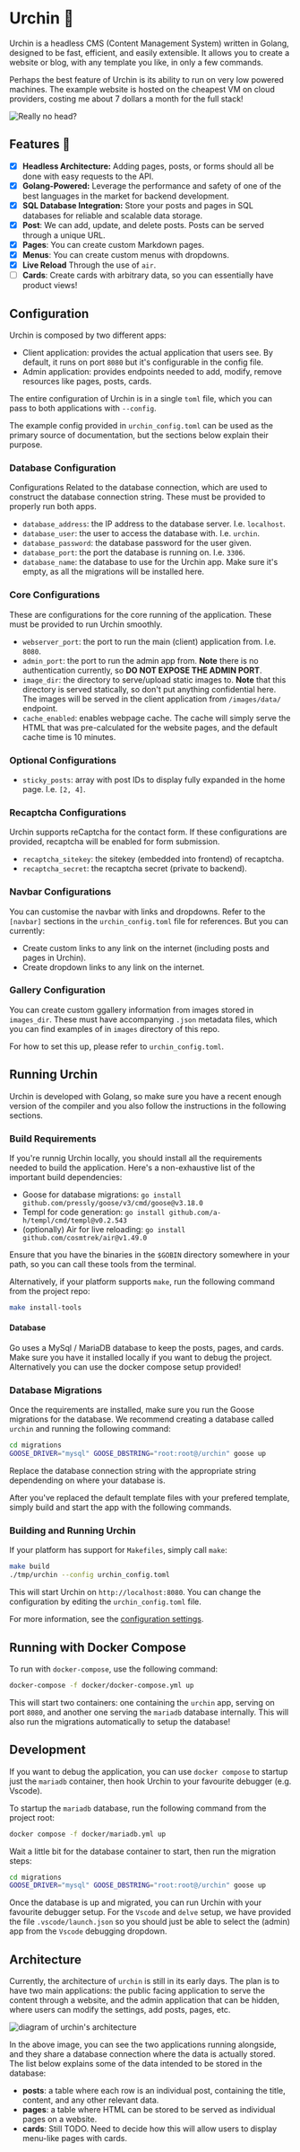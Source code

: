 # Urchin 🐚

Urchin is a headless CMS (Content Management System) written in Golang,
designed to be fast, efficient, and easily extensible. It allows you to
create a website or blog, with any template you like, in only a few
commands.

Perhaps the best feature of Urchin is its ability to run on very low
powered machines. The example website is hosted on the cheapest VM
on cloud providers, costing me about 7 dollars a month for the
full stack!

![Really no head?](static/assets/nohead.gif "So no head meme?")

## Features 🚀

- [x] **Headless Architecture:** Adding pages, posts, or forms should all
  be done with easy requests to the API.
- [x] **Golang-Powered:** Leverage the performance and safety of one of the
  best languages in the market for backend development.
- [x] **SQL Database Integration:** Store your posts and pages in SQL
  databases for reliable and scalable data storage.
- [x] **Post**: We can add, update, and delete posts. Posts can be served
  through a unique URL.
- [x] **Pages**: You can create custom Markdown pages.
- [x] **Menus**: You can create custom menus with dropdowns.
- [x] **Live Reload** Through the use of `air`.
- [ ] **Cards**: Create cards with arbitrary data, so you can essentially
  have product views!

## Configuration

Urchin is composed by two different apps:

- Client application: provides the actual application that users see. By
  default, it runs on port `8080` but it's configurable in the config file.
- Admin application: provides endpoints needed to add, modify, remove
  resources like pages, posts, cards.

The entire configuration of Urchin is in a single `toml` file, which you
can pass to both applications with `--config`.

The example config provided in `urchin_config.toml` can be used as the
primary source of documentation, but the sections below explain their
purpose.

### Database Configuration

Configurations Related to the database connection, which are used to construct
the database connection string. These must be provided to properly run both apps.

- `database_address`: the IP address to the database server. I.e. `localhost`.
- `database_user`: the user to access the database with. I.e. `urchin`.
- `database_password`: the database password for the user given.
- `database_port`: the port the database is running on. I.e. `3306`.
- `database_name`: the database to use for the Urchin app. Make sure it's empty, as
  all the migrations will be installed here.

### Core Configurations

These are configurations for the core running of the application. These must be
provided to run Urchin smoothly.

- `webserver_port`: the port to run the main (client) application from. I.e. `8080`.
- `admin_port`: the port to run the admin app from. **Note** there is no authentication
  currently, so **DO NOT EXPOSE THE ADMIN PORT**.
- `image_dir`: the directory to serve/upload static images to. **Note** that this directory
  is served statically, so don't put anything confidential here. The images will
  be served in the client application from `/images/data/` endpoint.
- `cache_enabled`: enables webpage cache. The cache will simply serve the HTML that was
  pre-calculated for the website pages, and the default cache time is 10 minutes.

### Optional Configurations

- `sticky_posts`: array with post IDs to display fully expanded in the home page. I.e. `[2, 4]`.

### Recaptcha Configurations

Urchin supports reCaptcha for the contact form. If these configurations are provided,
recaptcha will be enabled for form submission.

- `recaptcha_sitekey`: the sitekey (embedded into frontend) of recaptcha.
- `recaptcha_secret`: the recaptcha secret (private to backend).

### Navbar Configurations

You can customise the navbar with links and dropdowns. Refer to the `[navbar]` sections in
the `urchin_config.toml` file for references. But you can currently:

- Create custom links to any link on the internet (including posts and pages in Urchin).
- Create dropdown links to any link on the internet.

### Gallery Configuration

You can create custom ggallery information from images stored in `images_dir`. These must
have accompanying `.json` metadata files, which you can find examples of in `images`  directory
of this repo.

For how to set this up, please refer to `urchin_config.toml`.

## Running Urchin

Urchin is developed with Golang, so make sure you have a recent enough
version of the compiler and you also follow the instructions in the
following sections.

### Build Requirements

If you're runnig Urchin locally, you should install all the requirements needed
to build the application. Here's a non-exhaustive list of the important
build dependencies:

- Goose for database migrations: `go install github.com/pressly/goose/v3/cmd/goose@v3.18.0`
- Templ for code generation: `go install github.com/a-h/templ/cmd/templ@v0.2.543`
- (optionally) Air for live reloading: `go install github.com/cosmtrek/air@v1.49.0`

Ensure that you have the binaries in the `$GOBIN` directory somewhere in your path,
so you can call these tools from the terminal.

Alternatively, if your platform supports `make`, run the following command from the
project repo:

```bash
make install-tools
```

#### Database

Go uses a MySql / MariaDB database to keep the posts, pages, and cards. Make
sure you have it installed locally if you want to debug the project. Alternatively
you can use the docker compose setup provided!

### Database Migrations

Once the requirements are installed, make sure you run the Goose migrations for the database.
We recommend creating a database called `urchin` and running the following
command:

```bash
cd migrations
GOOSE_DRIVER="mysql" GOOSE_DBSTRING="root:root@/urchin" goose up
```

Replace the database connection string with the appropriate string
dependending on where your database is.

After you've replaced the default template files with your prefered
template, simply build and start the app with the following commands.

### Building and Running Urchin

If your platform has support for `Makefiles`, simply call `make`:

```bash
make build
./tmp/urchin --config urchin_config.toml
```

This will start Urchin on `http://localhost:8080`. You can change the
configuration by editing the `urchin_config.toml` file.

For more information, see the [configuration settings](#configuration).

## Running with Docker Compose

To run with `docker-compose`, use the following
command:

```bash
docker-compose -f docker/docker-compose.yml up
```

This will start two containers: one containing the `urchin` app,
serving on port `8080`, and another one serving the `mariadb`
database internally. This will also run the migrations automatically
to setup the database!

## Development

If you want to debug the application, you can use `docker compose`
to startup just the `mariadb` container, then hook Urchin to your
favourite debugger (e.g. Vscode).

To startup the `mariadb` database, run the following command from
the project root:

```sh
docker compose -f docker/mariadb.yml up
```

Wait a little bit for the database container to start, then run the
migration steps:

```sh
cd migrations
GOOSE_DRIVER="mysql" GOOSE_DBSTRING="root:root@/urchin" goose up
```

Once the database is up and migrated, you can run Urchin with your
favourite debugger setup. For the `Vscode` and `delve` setup, we
have provided the file `.vscode/launch.json` so you should just be
able to select the (admin) app from the `Vscode` debugging dropdown.

## Architecture

Currently, the architecture of `urchin` is still in its early days.
The plan is to have two main applications: the public facing application
to serve the content through a website, and the admin application that
can be hidden, where users can modify the settings, add posts, pages, etc.

![diagram of urchin's architecture](static/assets/urchin-architecture.png "Urchin Application Architecture")

In the above image, you can see the two applications running alongside,
and they share a database connection where the data is actually stored.
The list below explains some of the data intended to be stored in the
database:

- **posts**: a table where each row is an individual post, containing
  the title, content, and any other relevant data.
- **pages**: a table where HTML can be stored to be served as individual
  pages on a website.
- **cards**: Still TODO. Need to decide how this will allow users to display
  menu-like pages with cards.
